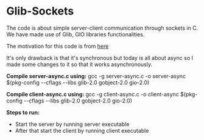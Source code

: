 # Glib-Sockets

The code is about simple server-client communication through sockets in C. We have made use of Glib, GIO libraries functionalities.


The motivation for this code is from [here](https://www.programmersought.com/article/76748398/#_120)

It's only drawback is that it's synchronous but today is all about async so I made some changes to it so that it works asynchronously.



**Compile server-async.c using:**
gcc -g  server-async.c -o server-async $(pkg-config --cflags --libs glib-2.0 gobject-2.0 gio-2.0)

**Compile client-async.c using:**
gcc -g  client-async.c -o client-async $(pkg-config --cflags --libs glib-2.0 gobject-2.0 gio-2.0)

**Steps to run:**
- Start the server by running server executable
- After that start the client by running client executable
